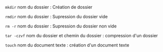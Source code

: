 `mkdir` nom du dossier : Création de dossier

`rmdir` nom du dossier : Supression du dossier vide

`rm -r` nom du dossier : Supression du dossier non vide

`tar -czvf` nom du dossier et chemin du dossier : compression d'un dossier

`touch` nom du document texte : création d'un document texte

